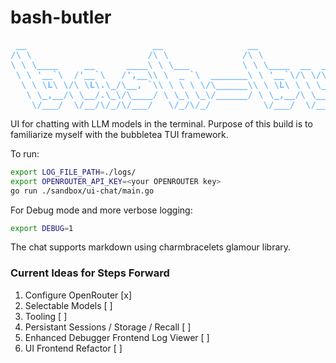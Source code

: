 # bash-butler
 <pre style="color: #75baff; font-weight: bold;">
 __                        __                __               __    ___                   
/\ \                      /\ \              /\ \             /\ \__/\_ \                  
\ \ \____     __      ____\ \ \___          \ \ \____  __  __\ \ ,_\//\ \      __   _ __  
 \ \ '__`\  /'__`\   /',__\\ \  _ `\  _______\ \ '__`\/\ \/\ \\ \ \/ \ \ \   /'__`\/\`'__\
  \ \ \L\ \/\ \L\.\_/\__, `\\ \ \ \ \/\______\\ \ \L\ \ \ \_\ \\ \ \_ \_\ \_/\  __/\ \ \/ 
   \ \_,__/\ \__/.\_\/\____/ \ \_\ \_\/______/ \ \_,__/\ \____/ \ \__\/\____\ \____\\ \_\ 
    \/___/  \/__/\/_/\/___/   \/_/\/_/          \/___/  \/___/   \/__/\/____/\/____/ \/_/ 
</pre>

UI for chatting with LLM models in the terminal.
Purpose of this build is to familiarize myself with the bubbletea TUI framework.

To run:
```bash
export LOG_FILE_PATH=./logs/
export OPENROUTER_API_KEY=<your OPENROUTER key>
go run ./sandbox/ui-chat/main.go
```

For Debug mode and more verbose logging:
```bash
export DEBUG=1
```

The chat supports markdown using charmbracelets glamour library.

### Current Ideas for Steps Forward
1. Configure OpenRouter [x]
2. Selectable Models [ ]
3. Tooling [ ]
4. Persistant Sessions / Storage / Recall [ ]
5. Enhanced Debugger Frontend Log Viewer [ ]
6. UI Frontend Refactor [ ]
